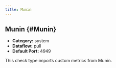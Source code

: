 ```yaml
---
title: Munin
---
```


## Munin {#Munin}
 * **Category:** system
 * **Dataflow:** pull
 * **Default Port:** 4949

This check type imports custom metrics from Munin.
